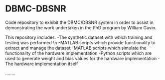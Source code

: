 # DBMC-DBSNR
Code repository to exhibit the DBMC/DBSNR system in order to assist in demonstrating the work undertaken in the PhD program by William Gavin.

This repository includes:
-The synthetic dataset with which training and testing was performed \n
-MATLAB scripts which provide functionality to extract and manage the dataset 
-MATLAB scripts which simulate the functionality of the hardware implementation
-Python scripts which are used to generate weight and bias values for the hardware implementation
-The hardware implementation itself

........
